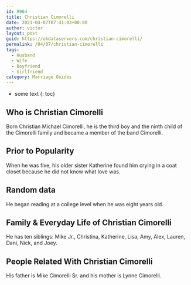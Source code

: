 ```yaml
---
id: 9964
title: Christian Cimorelli
date: 2021-04-07T07:41:03+00:00
author: victor
layout: post
guid: https://ukdataservers.com/christian-cimorelli/
permalink: /04/07/christian-cimorelli
tags:
  - Husband
  - Wife
  - Boyfriend
  - Girlfriend
category: Marriage Guides
---
```


* some text
{: toc}


## Who is Christian Cimorelli



Born Christian Michael Cimorelli, he is the third boy and the ninth child of the Cimorelli family and became a member of the band Cimorelli.

                
                
                
## Prior to Popularity



When he was five, his older sister Katherine found him crying in a coat closet because he did not know what love was.

                
                
                
## Random data



He began reading at a college level when he was eight years old.

                
                
                
## Family & Everyday Life of Christian Cimorelli



He has ten siblings: Mike Jr., Christina, Katherine, Lisa, Amy, Alex, Lauren, Dani, Nick, and Joey.

                
                
                
## People Related With Christian Cimorelli



His father is Mike Cimorelli Sr. and his mother is Lynne Cimorelli.

                
              
            
          
          
          